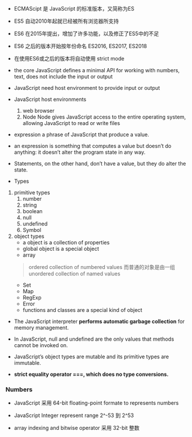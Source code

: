 - ECMAScipt 是 JavaScript 的标准版本，又简称为ES
- ES5 自动2010年起就已经被所有浏览器所支持
- ES6 在2015年提出，增加了许多功能，以及修正了ES5中的不足
- ES6 之后的版本开始按年份命名 ES2016, ES2017, ES2018
- 在使用ES6或之后的版本将自动使用 strict mode
- the core JavaScript defines a minimal API for working with numbers, text, does not include the input or output
- JavaScript need host environment to provide input or output
- JavaScript host environments
  1. web browser
  2. Node
     Node gives JavaScript access to the entire operating system, allowing JavaScript to read or write files

- expression
a phrase of JavaScript that produce a value.

- an expression is something that computes a value but doesn’t do anything: it doesn’t alter the program state in any way. 
- Statements, on the other hand, don’t have a value, but they do alter the state.

- Types
1. primitive types
   1. number
   2. string
   3. boolean
   4. null
   5. undefined
   6. Symbol
2. object types
   - a object is a collection of properties
   - global object is a special object
   - array
   > ordered collection of numbered values
   > 而普通的对象是由一组 unordered collection of named values
   - Set
   - Map
   - RegExp
   - Error
   - functions and classes are a special kind of object
   
- The JavaScript interpreter **performs automatic garbage collection** for memory management.

- In JavaScript, null and undefined are the only values that methods cannot be invoked on.

- JavaScript’s object types are mutable and its primitive types are immutable. 

- **strict equality operator ===, which does no type conversions.**

### Numbers

- JavaScript 采用 64-bit floating-point formate to represents numbers

- JavaScript Integer represent range
  2^-53 到 2^53
  
- array indexing and bitwise operator 采用 32-bit 整数


     



